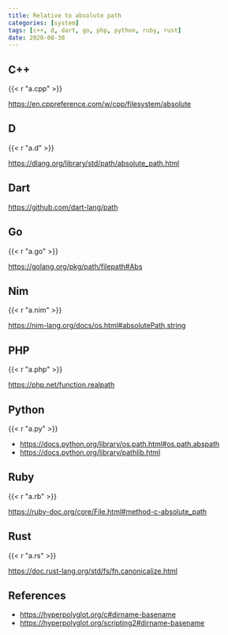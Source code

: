```yaml
---
title: Relative to absolute path
categories: [system]
tags: [c++, d, dart, go, php, python, ruby, rust]
date: 2020-08-30
---
```


## C++

{{< r "a.cpp" >}}

<https://en.cppreference.com/w/cpp/filesystem/absolute>

## D

{{< r "a.d" >}}

<https://dlang.org/library/std/path/absolute_path.html>

## Dart

<https://github.com/dart-lang/path>

## Go

{{< r "a.go" >}}

<https://golang.org/pkg/path/filepath#Abs>

## Nim

{{< r "a.nim" >}}

<https://nim-lang.org/docs/os.html#absolutePath,string>

## PHP

{{< r "a.php" >}}

<https://php.net/function.realpath>

## Python

{{< r "a.py" >}}

- <https://docs.python.org/library/os.path.html#os.path.abspath>
- <https://docs.python.org/library/pathlib.html>

## Ruby

{{< r "a.rb" >}}

<https://ruby-doc.org/core/File.html#method-c-absolute_path>

## Rust

{{< r "a.rs" >}}

<https://doc.rust-lang.org/std/fs/fn.canonicalize.html>

## References

- <https://hyperpolyglot.org/c#dirname-basename>
- <https://hyperpolyglot.org/scripting2#dirname-basename>
